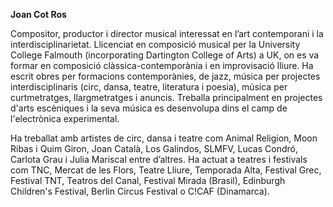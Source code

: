 **Joan Cot Ros**

Compositor, productor i director musical interessat en l’art contemporani i la interdisciplinarietat. Llicenciat en composició musical per la University College Falmouth (incorporating Dartington College of Arts) a UK, on es va formar en composició clàssica-contemporània i en improvisació lliure. Ha escrit obres per formacions contemporànies, de jazz, música per projectes interdisciplinaris (circ, dansa, teatre, literatura i poesia), música per curtmetratges, llargmetratges i anuncis. Treballa principalment en projectes d'arts escèniques i la seva música es desenvolupa dins el camp de l'electrònica experimental.

Ha treballat amb artistes de circ, dansa i teatre com Animal Religion, Moon Ribas i Quim Giron, Joan Català, Los Galindos, SLMFV, Lucas Condró, Carlota Grau i Julia Mariscal entre d’altres. Ha actuat a teatres i festivals com TNC, Mercat de les Flors, Teatre Lliure, Temporada Alta, Festival Grec, Festival TNT, Teatros del Canal, Festival Mirada (Brasil), Edinburgh Children's Festival, Berlin Circus Festival o C!CAF (Dinamarca).
